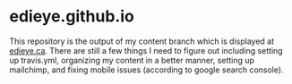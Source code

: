 # edieye.github.io
This repository is the output of my content branch which is displayed at [edieye.ca](https://edieye.ca). There are still a few things I need to figure out including setting up travis.yml, organizing my content in a better manner, setting up mailchimp, and fixing mobile issues (according to google search console).
